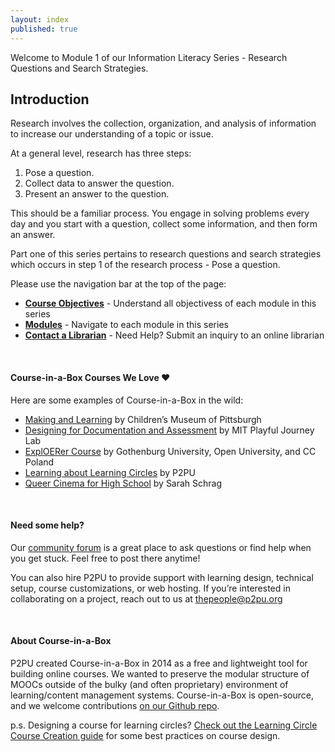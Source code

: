 ```yaml
---
layout: index
published: true
---
```


<p>Welcome to Module 1 of our Information Literacy Series - Research Questions and Search Strategies.

<h2>Introduction</h2>


Research involves the collection, organization, and analysis of information to increase our understanding of a topic or issue.

At a general level, research has three steps: 



1. Pose a question.  
2. Collect data to answer the question. 
3. Present an answer to the question. 

This should be a familiar process. You engage in solving problems every day and you start with a question, collect some information, and then form an answer.

Part one of this series pertains to research questions and search strategies which occurs in step 1 of the research process - Pose a question.

Please use the navigation bar at the top of the page:
* **[Course Objectives](/modules/setup/getting-started/)** - Understand all objectivess of each module in this series
* **[Modules](/modules/content/markdown-and-media)** -  Navigate to each module in this series
* **[Contact a Librarian](/modules/customize/favicon)** - Need Help? Submit an inquiry to an online librarian 

<br> 

#### Course-in-a-Box Courses We Love ❤️
Here are some examples of Course-in-a-Box in the wild:

* [Making and Learning](http://p2pu.github.io/makingandlearning/) by Children’s Museum of Pittsburgh
* [Designing for Documentation and Assessment](https://playfulmit.github.io/beyond-rubrics/) by MIT Playful Journey Lab
* [ExplOERer Course](http://www.exploerercourse.org/en/) by Gothenburg University, Open University, and CC Poland
* [Learning about Learning Circles](https://p2pu.github.io/learning-about-learning-circles/) by P2PU
* [Queer Cinema for High School](https://queercinema.net/) by Sarah Schrag

<br> 

#### Need some help?
Our [community forum](https://community.p2pu.org/c/tech/course-in-a-box/78) is a great place to ask questions or find help when you get stuck. Feel free to post there anytime!

You can also hire P2PU to provide support with learning design, technical setup, course customizations, or web hosting. If you’re interested in collaborating on a project, reach out to us at thepeople@p2pu.org

<br> 

#### About Course-in-a-Box

P2PU created Course-in-a-Box in 2014 as a free and lightweight tool for building online courses. We wanted to preserve the modular structure of MOOCs outside of the bulky (and often proprietary) environment of learning/content management systems. Course-in-a-Box is open-source, and we welcome contributions [on our Github repo](https://github.com/p2pu/course-in-a-box).

p.s. Designing a course for learning circles? [Check out the Learning Circle Course Creation guide](https://docs.google.com/document/u/1/d/116fJM3GS7XDzilUOL_ynMZ0yTncUD6aVUbcQKsTra6U/edit#heading=h.l36tzg40xcgr) for some best practices on course design.
